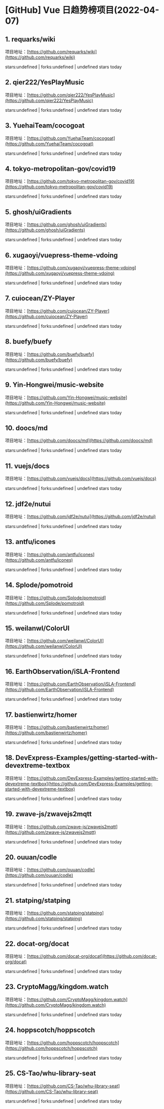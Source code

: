 # [GitHub] Vue 日趋势榜项目(2022-04-07)

## 1. requarks/wiki 

项目地址：[https://github.com/requarks/wiki](https://github.com/requarks/wiki)

stars:undefined | forks:undefined | undefined stars today 



## 2. qier222/YesPlayMusic 

项目地址：[https://github.com/qier222/YesPlayMusic](https://github.com/qier222/YesPlayMusic)

stars:undefined | forks:undefined | undefined stars today 



## 3. YuehaiTeam/cocogoat 

项目地址：[https://github.com/YuehaiTeam/cocogoat](https://github.com/YuehaiTeam/cocogoat)

stars:undefined | forks:undefined | undefined stars today 



## 4. tokyo-metropolitan-gov/covid19 

项目地址：[https://github.com/tokyo-metropolitan-gov/covid19](https://github.com/tokyo-metropolitan-gov/covid19)

stars:undefined | forks:undefined | undefined stars today 



## 5. ghosh/uiGradients 

项目地址：[https://github.com/ghosh/uiGradients](https://github.com/ghosh/uiGradients)

stars:undefined | forks:undefined | undefined stars today 



## 6. xugaoyi/vuepress-theme-vdoing 

项目地址：[https://github.com/xugaoyi/vuepress-theme-vdoing](https://github.com/xugaoyi/vuepress-theme-vdoing)

stars:undefined | forks:undefined | undefined stars today 



## 7. cuiocean/ZY-Player 

项目地址：[https://github.com/cuiocean/ZY-Player](https://github.com/cuiocean/ZY-Player)

stars:undefined | forks:undefined | undefined stars today 



## 8. buefy/buefy 

项目地址：[https://github.com/buefy/buefy](https://github.com/buefy/buefy)

stars:undefined | forks:undefined | undefined stars today 



## 9. Yin-Hongwei/music-website 

项目地址：[https://github.com/Yin-Hongwei/music-website](https://github.com/Yin-Hongwei/music-website)

stars:undefined | forks:undefined | undefined stars today 



## 10. doocs/md 

项目地址：[https://github.com/doocs/md](https://github.com/doocs/md)

stars:undefined | forks:undefined | undefined stars today 



## 11. vuejs/docs 

项目地址：[https://github.com/vuejs/docs](https://github.com/vuejs/docs)

stars:undefined | forks:undefined | undefined stars today 



## 12. jdf2e/nutui 

项目地址：[https://github.com/jdf2e/nutui](https://github.com/jdf2e/nutui)

stars:undefined | forks:undefined | undefined stars today 



## 13. antfu/icones 

项目地址：[https://github.com/antfu/icones](https://github.com/antfu/icones)

stars:undefined | forks:undefined | undefined stars today 



## 14. Splode/pomotroid 

项目地址：[https://github.com/Splode/pomotroid](https://github.com/Splode/pomotroid)

stars:undefined | forks:undefined | undefined stars today 



## 15. weilanwl/ColorUI 

项目地址：[https://github.com/weilanwl/ColorUI](https://github.com/weilanwl/ColorUI)

stars:undefined | forks:undefined | undefined stars today 



## 16. EarthObservation/iSLA-Frontend 

项目地址：[https://github.com/EarthObservation/iSLA-Frontend](https://github.com/EarthObservation/iSLA-Frontend)

stars:undefined | forks:undefined | undefined stars today 



## 17. bastienwirtz/homer 

项目地址：[https://github.com/bastienwirtz/homer](https://github.com/bastienwirtz/homer)

stars:undefined | forks:undefined | undefined stars today 



## 18. DevExpress-Examples/getting-started-with-devextreme-textbox 

项目地址：[https://github.com/DevExpress-Examples/getting-started-with-devextreme-textbox](https://github.com/DevExpress-Examples/getting-started-with-devextreme-textbox)

stars:undefined | forks:undefined | undefined stars today 



## 19. zwave-js/zwavejs2mqtt 

项目地址：[https://github.com/zwave-js/zwavejs2mqtt](https://github.com/zwave-js/zwavejs2mqtt)

stars:undefined | forks:undefined | undefined stars today 



## 20. ouuan/codle 

项目地址：[https://github.com/ouuan/codle](https://github.com/ouuan/codle)

stars:undefined | forks:undefined | undefined stars today 



## 21. statping/statping 

项目地址：[https://github.com/statping/statping](https://github.com/statping/statping)

stars:undefined | forks:undefined | undefined stars today 



## 22. docat-org/docat 

项目地址：[https://github.com/docat-org/docat](https://github.com/docat-org/docat)

stars:undefined | forks:undefined | undefined stars today 



## 23. CryptoMagg/kingdom.watch 

项目地址：[https://github.com/CryptoMagg/kingdom.watch](https://github.com/CryptoMagg/kingdom.watch)

stars:undefined | forks:undefined | undefined stars today 



## 24. hoppscotch/hoppscotch 

项目地址：[https://github.com/hoppscotch/hoppscotch](https://github.com/hoppscotch/hoppscotch)

stars:undefined | forks:undefined | undefined stars today 



## 25. CS-Tao/whu-library-seat 

项目地址：[https://github.com/CS-Tao/whu-library-seat](https://github.com/CS-Tao/whu-library-seat)

stars:undefined | forks:undefined | undefined stars today 



